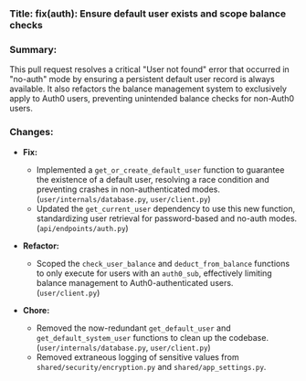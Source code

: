 ### Title: fix(auth): Ensure default user exists and scope balance checks

### Summary:

This pull request resolves a critical "User not found" error that occurred in "no-auth" mode by ensuring a persistent default user record is always available. It also refactors the balance management system to exclusively apply to Auth0 users, preventing unintended balance checks for non-Auth0 users.

### Changes:

- **Fix:**
    - Implemented a `get_or_create_default_user` function to guarantee the existence of a default user, resolving a race condition and preventing crashes in non-authenticated modes. (`user/internals/database.py`, `user/client.py`)
    - Updated the `get_current_user` dependency to use this new function, standardizing user retrieval for password-based and no-auth modes. (`api/endpoints/auth.py`)

- **Refactor:**
    - Scoped the `check_user_balance` and `deduct_from_balance` functions to only execute for users with an `auth0_sub`, effectively limiting balance management to Auth0-authenticated users. (`user/client.py`)

- **Chore:**
    - Removed the now-redundant `get_default_user` and `get_default_system_user` functions to clean up the codebase. (`user/internals/database.py`, `user/client.py`)
    - Removed extraneous logging of sensitive values from `shared/security/encryption.py` and `shared/app_settings.py`. 
